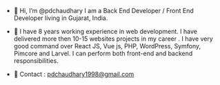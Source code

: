 - 👋 Hi, I’m @pdchaudhary I am a Back End Developer / Front End Developer living in Gujarat, India.

- 👀 I have 8 years working experience in web development. I have delivered more then 10-15 websites projects in my career . I have very good command over React JS, Vue js, PHP, WordPress, Symfony, Pimcore and Larvel. I can perform both front-end and backend responsibilities.

- 📱 Contact : pdchaudhary1998@gmail.com

<!---
pdchaudhary/pdchaudhary is a ✨ special ✨ repository because its `README.md` (this file) appears on your GitHub profile.
You can click the Preview link to take a look at your changes.
--->
